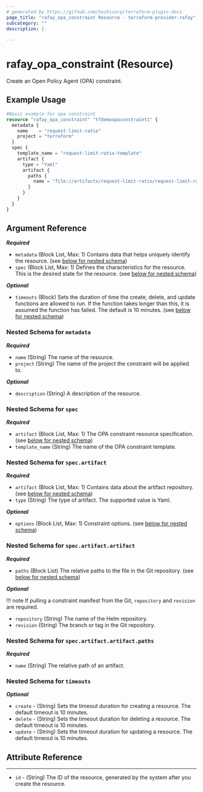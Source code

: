 ```yaml
---
# generated by https://github.com/hashicorp/terraform-plugin-docs
page_title: "rafay_opa_constraint Resource - terraform-provider-rafay"
subcategory: ""
description: |-
  
---
```


# rafay_opa_constraint (Resource)

Create an Open Policy Agent (OPA) constraint.  


## Example Usage

```terraform
#Basic example for opa constraint
resource "rafay_opa_constraint" "tfdemoopaconstraint1" {
  metadata {
    name    = "request-limit-ratio"
    project = "terraform"
  }
  spec {
    template_name = "request-limit-ratio-template"
    artifact {
      type = "Yaml"
      artifact {
        paths {
          name = "file://artifacts/request-limit-ratio/request-limit-ratio-constraint.yaml"
        }
      }
    }
  }
}
```


<!-- schema generated by tfplugindocs -->
## Argument Reference

***Required***

- `metadata` (Block List, Max: 1) Contains data that helps uniquely identify the resource. (see [below for nested schema](#nestedblock--metadata))
- `spec` (Block List, Max: 1) Defines the characteristics for the resource. This is the desired state for the resource. (see [below for nested schema](#nestedblock--spec))


***Optional*** 

- `timeouts` (Block) Sets the duration of time the create, delete, and update functions are allowed to run. If the function takes longer than this, it is assumed the function has failed. The default is 10 minutes. (see [below for nested schema](#nestedblock--timeouts))


<a id="nestedblock--metadata"></a>
### Nested Schema for `metadata`


***Required***

- `name` (String) The name of the resource. 
- `project` (String) The name of the project the constraint will be applied to. 


***Optional***

- `description` (String) A description of the resource. 


<a id="nestedblock--spec"></a>
### Nested Schema for `spec`

***Required***

- `artifact` (Block List, Max: 1) The OPA constraint resource specification. (see [below for nested schema](#nestedblock--spec--artifact))
- `template_name` (String) The name of the OPA constraint template.


<a id="nestedblock--spec--artifact"></a>
### Nested Schema for `spec.artifact`

***Required***

- `artifact` (Block List, Max: 1) Contains data about the artifact repository. (see [below for nested schema](#nestedblock--spec--artifact--artifact))
- `type` (String) The type of artifact. The supported value is Yaml.


***Optional***

- `options` (Block List, Max: 1) Constraint options. (see [below for nested schema](#nestedblock--spec--artifact--options))


<a id="nestedblock--spec--artifact--artifact"></a>
### Nested Schema for `spec.artifact.artifact`

***Required***

- `paths` (Block List) The relative paths to the file in the Git repository. (see [below for nested schema](#nestedblock--spec--artifact--artifact--paths))


***Optional***

!!! note
    If pulling a constraint manifest from the Git, `repository` and `revision` are required. 

- `repository` (String) The name of the Helm repository. 
- `revision` (String) The branch or tag in the Git repository. 


<a id="nestedblock--spec--artifact--artifact--paths"></a>
### Nested Schema for `spec.artifact.artifact.paths`

***Required***

- `name` (String) The relative path of an artifact. 


<a id="nestedblock--timeouts"></a>
### Nested Schema for `timeouts`

***Optional***

- `create` - (String) Sets the timeout duration for creating a resource. The default timeout is 10 minutes. 
- `delete` - (String) Sets the timeout duration for deleting a resource. The default timeout is 10 minutes. 
- `update` - (String) Sets the timeout duration for updating a resource. The default timeout is 10 minutes. 


## Attribute Reference

---

- `id` - (String) The ID of the resource, generated by the system after you create the resource. 
